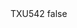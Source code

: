<?xml version="1.0" encoding="UTF-8"?>
<CustomMetadata xmlns="http://soap.sforce.com/2006/04/metadata">
    <label>TXU542</label>
    <protected>false</protected>
</CustomMetadata>
